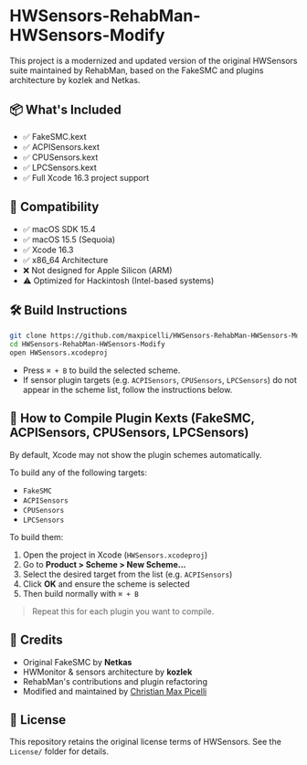 # HWSensors-RehabMan-HWSensors-Modify

This project is a modernized and updated version of the original HWSensors suite maintained by RehabMan, 
based on the FakeSMC and plugins architecture by kozlek and Netkas.

## 📦 What's Included

- ✅ FakeSMC.kext
- ✅ ACPISensors.kext
- ✅ CPUSensors.kext
- ✅ LPCSensors.kext
- ✅ Full Xcode 16.3 project support

## 🔧 Compatibility

- ✅ macOS SDK 15.4
- ✅ macOS 15.5 (Sequoia)
- ✅ Xcode 16.3
- ✅ x86_64 Architecture
- ❌ Not designed for Apple Silicon (ARM)
- ⚠️ Optimized for Hackintosh (Intel-based systems)

## 🛠️ Build Instructions

```bash
git clone https://github.com/maxpicelli/HWSensors-RehabMan-HWSensors-Modify.git
cd HWSensors-RehabMan-HWSensors-Modify
open HWSensors.xcodeproj
```

- Press `⌘ + B` to build the selected scheme.
- If sensor plugin targets (e.g. `ACPISensors`, `CPUSensors`, `LPCSensors`) do not appear in the scheme list, follow the instructions below.

## 🧩 How to Compile Plugin Kexts (FakeSMC, ACPISensors, CPUSensors, LPCSensors)

By default, Xcode may not show the plugin schemes automatically.

To build any of the following targets:

- `FakeSMC`
- `ACPISensors`
- `CPUSensors`
- `LPCSensors`

To build them:

1. Open the project in Xcode (`HWSensors.xcodeproj`)
2. Go to **Product > Scheme > New Scheme...**
3. Select the desired target from the list (e.g. `ACPISensors`)
4. Click **OK** and ensure the scheme is selected
5. Then build normally with `⌘ + B`

> Repeat this for each plugin you want to compile.

## 📜 Credits

- Original FakeSMC by **Netkas**
- HWMonitor & sensors architecture by **kozlek**
- RehabMan's contributions and plugin refactoring
- Modified and maintained by [Christian Max Picelli](https://github.com/maxpicelli)

## 📘 License

This repository retains the original license terms of HWSensors. See the `License/` folder for details.
